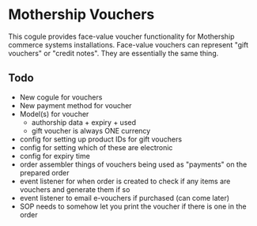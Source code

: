# Mothership Vouchers

This cogule provides face-value voucher functionality for Mothership commerce systems installations. Face-value vouchers can represent "gift vouchers" or "credit notes". They are essentially the same thing.

## Todo

- New cogule for vouchers
- New payment method for voucher
- Model(s) for voucher
	- authorship data + expiry + used
	- gift voucher is always ONE currency
- config for setting up product IDs for gift vouchers
- config for setting which of these are electronic
- config for expiry time
- order assembler things of vouchers being used as "payments" on the prepared order
- event listener for when order is created to check if any items are vouchers and generate them if so
- event listener to email e-vouchers if purchased (can come later)
- SOP needs to somehow let you print the voucher if there is one in the order